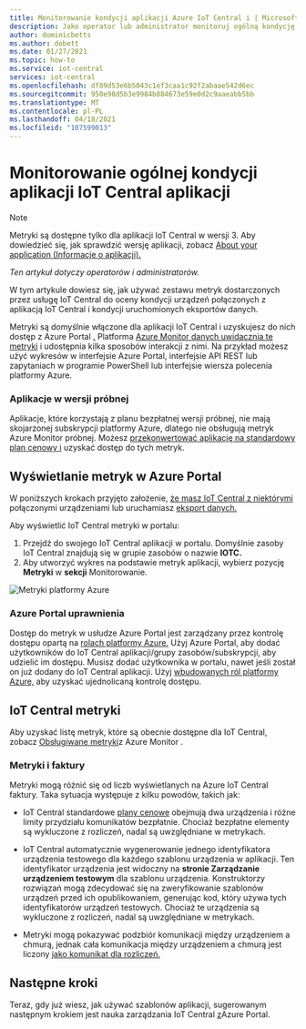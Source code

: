 ```yaml
---
title: Monitorowanie kondycji aplikacji Azure IoT Central i | Microsoft Docs
description: Jako operator lub administrator monitoruj ogólną kondycję urządzeń podłączonych do IoT Central aplikacji.
author: dominicbetts
ms.author: dobett
ms.date: 01/27/2021
ms.topic: how-to
ms.service: iot-central
services: iot-central
ms.openlocfilehash: df89d53e6b5043c1ef3caa1c92f2abaae542d6ec
ms.sourcegitcommit: 950e98d5b3e9984b884673e59e0d2c9aaeabb5bb
ms.translationtype: MT
ms.contentlocale: pl-PL
ms.lasthandoff: 04/18/2021
ms.locfileid: "107599013"
---
```

# <a name="monitor-the-overall-health-of-an-iot-central-application"></a>Monitorowanie ogólnej kondycji aplikacji IoT Central aplikacji

> [!NOTE]
> Metryki są dostępne tylko dla aplikacji IoT Central w wersji 3. Aby dowiedzieć się, jak sprawdzić wersję aplikacji, zobacz [About your application (Informacje o aplikacji).](./howto-get-app-info.md)

*Ten artykuł dotyczy operatorów i administratorów.*

W tym artykule dowiesz się, jak używać zestawu metryk dostarczonych przez usługę IoT Central do oceny kondycji urządzeń połączonych z aplikacją IoT Central i kondycji uruchomionych eksportów danych.

Metryki są domyślnie włączone dla aplikacji IoT Central i uzyskujesz do nich dostęp z Azure Portal [.](https://portal.azure.com/) Platforma [Azure Monitor danych uwidacznia te metryki](../../azure-monitor/essentials/data-platform-metrics.md) i udostępnia kilka sposobów interakcji z nimi. Na przykład możesz użyć wykresów w interfejsie Azure Portal, interfejsie API REST lub zapytaniach w programie PowerShell lub interfejsie wiersza polecenia platformy Azure.

### <a name="trial-applications"></a>Aplikacje w wersji próbnej

Aplikacje, które korzystają z planu bezpłatnej wersji próbnej, nie mają skojarzonej subskrypcji platformy Azure, dlatego nie obsługują metryk Azure Monitor próbnej. Możesz [przekonwertować aplikację na standardowy plan cenowy i](./howto-view-bill.md#move-from-free-to-standard-pricing-plan) uzyskać dostęp do tych metryk.

## <a name="view-metrics-in-the-azure-portal"></a>Wyświetlanie metryk w Azure Portal

W poniższych krokach przyjęto założenie, [](./tutorial-connect-device.md) [że masz IoT Central z niektórymi](./quick-deploy-iot-central.md) połączonymi urządzeniami lub uruchamiasz [eksport danych.](howto-export-data.md)

Aby wyświetlić IoT Central metryki w portalu:

1. Przejdź do swojego IoT Central aplikacji w portalu. Domyślnie zasoby IoT Central znajdują się w grupie zasobów o nazwie **IOTC.**
1. Aby utworzyć wykres na podstawie metryk aplikacji, wybierz pozycję **Metryki** w **sekcji** Monitorowanie.

![Metryki platformy Azure](media/howto-monitor-application-health/metrics.png)

### <a name="azure-portal-permissions"></a>Azure Portal uprawnienia

Dostęp do metryk w usłudze Azure Portal jest zarządzany przez kontrolę dostępu opartą na [rolach platformy Azure.](../../role-based-access-control/overview.md) Użyj Azure Portal, aby dodać użytkowników do IoT Central aplikacji/grupy zasobów/subskrypcji, aby udzielić im dostępu. Musisz dodać użytkownika w portalu, nawet jeśli został on już dodany do IoT Central aplikacji. Użyj [wbudowanych ról platformy Azure,](../../role-based-access-control/built-in-roles.md) aby uzyskać ujednolicaną kontrolę dostępu.

## <a name="iot-central-metrics"></a>IoT Central metryki

Aby uzyskać listę metryk, które są obecnie dostępne dla IoT Central, zobacz [Obsługiwane metryki](../../azure-monitor/essentials/metrics-supported.md#microsoftiotcentraliotapps)z Azure Monitor .

### <a name="metrics-and-invoices"></a>Metryki i faktury

Metryki mogą różnić się od liczb wyświetlanych na Azure IoT Central faktury. Taka sytuacja występuje z kilku powodów, takich jak:

- IoT Central standardowe [plany cenowe](https://azure.microsoft.com/pricing/details/iot-central/) obejmują dwa urządzenia i różne limity przydziału komunikatów bezpłatnie. Chociaż bezpłatne elementy są wykluczone z rozliczeń, nadal są uwzględniane w metrykach.

- IoT Central automatycznie wygenerowanie jednego identyfikatora urządzenia testowego dla każdego szablonu urządzenia w aplikacji. Ten identyfikator urządzenia jest widoczny na **stronie Zarządzanie urządzeniem testowym** dla szablonu urządzenia. Konstruktorzy rozwiązań mogą zdecydować się na zweryfikowanie szablonów urządzeń przed ich opublikowaniem, generując kod, który używa tych identyfikatorów urządzeń testowych. Chociaż te urządzenia są wykluczone z rozliczeń, nadal są uwzględniane w metrykach.

- Metryki mogą pokazywać podzbiór komunikacji między urządzeniem a chmurą, jednak cała komunikacja między urządzeniem a chmurą jest liczony [jako komunikat dla rozliczeń.](https://azure.microsoft.com/pricing/details/iot-central/)

## <a name="next-steps"></a>Następne kroki

Teraz, gdy już wiesz, jak używać szablonów aplikacji, sugerowanym następnym krokiem jest nauka zarządzania IoT Central [z](howto-manage-iot-central-from-portal.md)Azure Portal.